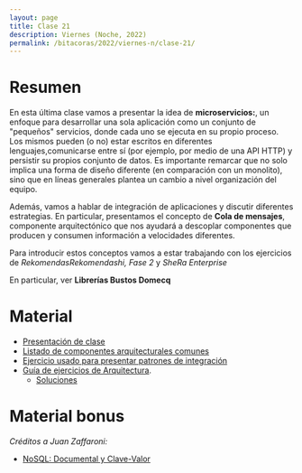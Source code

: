 ```yaml
---
layout: page
title: Clase 21
description: Viernes (Noche, 2022)
permalink: /bitacoras/2022/viernes-n/clase-21/
---
```


# Resumen

En esta última clase vamos a presentar la idea de **microservicios:**, un enfoque para desarrollar una sola aplicación como un conjunto de "pequeños" servicios, donde cada uno se ejecuta en su propio proceso. Los mismos pueden (o no) estar escritos en diferentes lenguajes,comunicarse entre sí (por ejemplo, por medio de una API HTTP) y persistir su propios conjunto de datos.
Es importante remarcar que no solo implica una forma de diseño diferente (en comparación con un monolito), sino que en líneas generales plantea un cambio a nivel organización del equipo.

Además, vamos a hablar de integración de aplicaciones y discutir diferentes estrategias. En particular, presentamos el concepto de **Cola de mensajes**, componente arquitectónico que nos ayudará a descoplar componentes que producen y consumen información a velocidades diferentes.

Para introducir estos conceptos vamos a estar trabajando con los ejercicios de *RekomendasRekomendashi, Fase 2* y *SheRa Enterprise*

En particular, ver **Librerías Bustos Domecq**

# Material

- [Presentación de clase](https://docs.google.com/presentation/d/1dWtQm02dV0ohscZL9r6owVDV3HNeG5xe78f2h2xKvE4/edit#slide=id.g53ff658d1b_0_76)
- [Listado de componentes arquitecturales comunes](https://docs.google.com/document/d/1LWr7tDy47qFQt8Y1XOGFWCra9NQkugqsSxSPt9QMiKs/edit#heading=h.n9ul1ib5i4m)
- [Ejercicio usado para presentar patrones de integración](https://github.com/flbulgarelli/integration_patterns)
- [Guía de ejercicios de Arquitectura](https://docs.google.com/document/d/1snIOX5rNp3kwEkWF3R04-KuujUbMTOz1wanl3Rut0Ts/edit?usp=sharing).
    - [Soluciones](https://drive.google.com/drive/folders/1mI6cDlBqdsmv_tp-BTXqCVhTFplpylN6)

# Material bonus

_Créditos a Juan Zaffaroni:_

- [NoSQL: Documental y Clave-Valor](https://drive.google.com/file/d/1AVroYEf3CCqHZtRC-YBA3h6G6X-nJCg4/view?usp=sharing)
